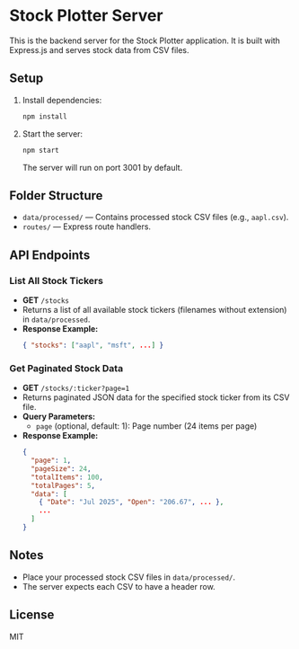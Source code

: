 # Stock Plotter Server

This is the backend server for the Stock Plotter application. It is built with Express.js and serves stock data from CSV files.

## Setup

1. Install dependencies:
   ```bash
   npm install
   ```
2. Start the server:
   ```bash
   npm start
   ```
   The server will run on port 3001 by default.

## Folder Structure

- `data/processed/` — Contains processed stock CSV files (e.g., `aapl.csv`).
- `routes/` — Express route handlers.

## API Endpoints

### List All Stock Tickers
- **GET** `/stocks`
- Returns a list of all available stock tickers (filenames without extension) in `data/processed`.
- **Response Example:**
  ```json
  { "stocks": ["aapl", "msft", ...] }
  ```

### Get Paginated Stock Data
- **GET** `/stocks/:ticker?page=1`
- Returns paginated JSON data for the specified stock ticker from its CSV file.
- **Query Parameters:**
  - `page` (optional, default: 1): Page number (24 items per page)
- **Response Example:**
  ```json
  {
    "page": 1,
    "pageSize": 24,
    "totalItems": 100,
    "totalPages": 5,
    "data": [
      { "Date": "Jul 2025", "Open": "206.67", ... },
      ...
    ]
  }
  ```

## Notes
- Place your processed stock CSV files in `data/processed/`.
- The server expects each CSV to have a header row.

## License
MIT 